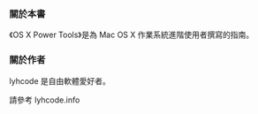 ### 關於本書 ###

《OS X Power Tools》是為 Mac OS X 作業系統進階使用者撰寫的指南。

### 關於作者 ###

lyhcode 是自由軟體愛好者。

請參考 lyhcode.info
